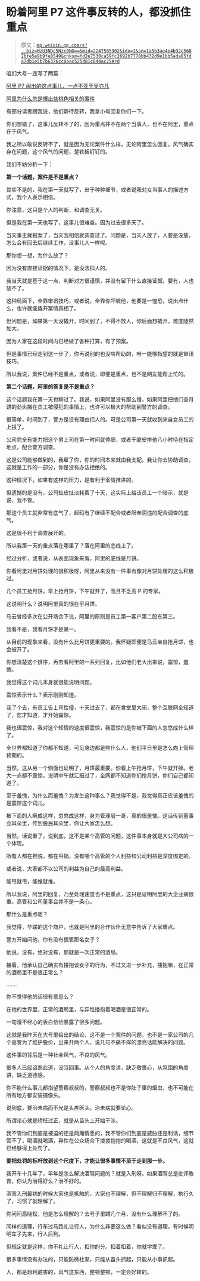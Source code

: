 # 盼着阿里 P7 这件事反转的人，都没抓住重点

> 原文：[`mp.weixin.qq.com/s?__biz=MzU3NDc5Nzc0NQ==&mid=2247505902&idx=1&sn=1a5b3ae4e4b92c5682bfe5e9b9fe8549&chksm=fd2e7530ca59fc2692b7778bb432d9e1bb5ada85fda7db1e5b7b6376cc8eac525d81c844ac25#rd`](http://mp.weixin.qq.com/s?__biz=MzU3NDc5Nzc0NQ==&mid=2247505902&idx=1&sn=1a5b3ae4e4b92c5682bfe5e9b9fe8549&chksm=fd2e7530ca59fc2692b7778bb432d9e1bb5ada85fda7db1e5b7b6376cc8eac525d81c844ac25#rd)

咱们大号一连写了两篇：

[阿里 P7 闹出的这点事儿，一点不亚于吴亦凡](http://mp.weixin.qq.com/s?__biz=MzU0MjYwNDU2Mw==&mid=2247500391&idx=1&sn=6a7dd4f8e9d3855844bdd50ace6e9135&chksm=fb1aae1bcc6d270d5ed334c863f0da8c04d04b27edca251bf61afb914502d8d8aef4cd4b74e7&scene=21#wechat_redirect)

[阿里为什么总是爆出些桃色相关的事件](http://mp.weixin.qq.com/s?__biz=MzU0MjYwNDU2Mw==&mid=2247500403&idx=2&sn=203bfb98671f159eb7471f61a847a100&chksm=fb1aae0fcc6d2719b172e1395e990b21329aa21a84c155e10cf1be76b41cce1f34b3f434645d&scene=21#wechat_redirect)

有部分读者跟我说，他们静待反转，我拿小号回复你们一下。 

你们想错了，这事儿反转不了的，因为重点并不在两个当事人，也不在阿里，重点在于风气。

我之所以敢说反转不了，就是因为无论案件什么样，无论阿里怎么回复，风气确实存在问题，这个风气的问题，是铁板钉钉的。

我们不妨分析一下：

**第一个话题，案件是不是重点？** 

其实不是的，我在第一天就写了，出于种种细节，或者说我对女当事人的描述方式，我个人表示相信。

你注意，这只是个人的判断，和调查无关。

但是我在第一天也写了，这事儿很难查。因为过去很多天了。 

当天事主就报案了，当天我相信就调查过了。问题是，当天人放了，人要是没放，怎么会有回去后继续工作，没事儿人一样呢。 

那你想一想，为什么放了？

因为没有直接证据的情况下，是没法扣人的。

我当天就是基于这一点，判断对方很谨慎，并没有留下什么直接证据。要有，人也放不了。

这种局面下，全靠审讯技巧，或者说，全靠你吓唬他，他要是一惶恐，说出点什么，也许就能撬开案情真相了。

但问题是，如果第一天没撬开，时间到了，不得不放人，你后面想撬开，难度陡然加大。 

因为人家在这段时间内已经做了各种打算，有了预案。

但是事情已经走到这一步了，你再说别的也没啥帮助的，唯一能够指望的就是审讯技巧。 

所以我说，案件已经不是重点，或者说，即便是重点，也不是网友能帮上忙的。 

**第二个话题，阿里的答复是不是重点？** 

这个话题我在第一天也聊过了。我说，如果阿里没有那么慢，如果阿里把他们查月饼的劲头搁在员工被侵犯的事情上，也许可以极大的帮助到警方的调查。

很简单，时间到了，警方是没有理由扣人的。可是公司第一天就收到来自女员工的上报了。 

公司完全有能力把这个男上司在第一时间就停职，或者干脆安排他八小时待在指定地点，配合警方调查。 

这是公司能够做到的，我雇了你，你的时间本来就由我支配。我让你去协助调查，这就是工作的一部分，你是没有办法拒绝的。

这种情况下，如果有这样的压力，是有利于案情推进的。 

但遗憾的是没有，公司扯皮扯淡耗费了十天，这实际上给该员工一个暗示，就是说，我不管。

那这个员工就非常有底气了，起码有了继续不配合或者阳奉阴违的配合调查的底气。 

这是很不利于调查展开的。 

所以我第一天的重点落在哪里了？落在阿里的底线上了。 

经过分析，或者说，从表面现象来看，阿里的底线是月饼。

你看阿里对月饼处理的很积极呀，阿里从来没有一件事有像对月饼处理的这么积极过。

几个员工抢月饼，早上抢月饼，下午就开了，而且不乏高 P 的专家。 

这说明什么？说明阿里真的很在乎月饼。 

马云曾经多次在公开场合下说，阿里的原则是员工第一客户第二股东第三。

我看不是，我看月饼才是第一。 

从目前的现象来看，没有什么比月饼更重要的。我怀疑即便是马云亲自抢月饼，也会被开了。 

你想清楚这个排序，再去看阿里的一系列回复，比如他们老大出来说，震惊，羞愧。

我觉得这个词儿本身就很能说明问题。 

震惊表示什么？表示刚刚知道。

我了个去，有员工告上司性侵，十天过去了，都在食堂里大闹，整个互联网全知道了，您才知道，才开始震惊。 

我也很震惊，我对这个知情的速度很震惊，我震惊的是你被下面的人忽悠成什么样了。

全世界都知道了你都不知道，可见身边都是些什么人，他们平日里是怎么向上管理预期的。 

当然，这从另一个侧面也证明了，月饼最重要。你看上午抢月饼，下午就开掉。老大一点都不震惊。说明中午就汇报过了，全网都不知道你们抢月饼，你们自己都知道了。

至于羞愧，为什么而羞愧？为发生这种事么？我觉得不是，我觉得真正应该羞愧的是震惊这个词儿。 

被下面的人瞒成这样，忽悠成这样，身为管理层一哥，真的很羞愧。这话传到董事会耳朵里，传到股民耳朵里，你让大家怎么想。

当然，话说重了，说到底，这不是某个高管的问题，这件事本身就是大公司病的一个体现。 

所有人都在推脱，都在甩锅，没有哪个高管的个人利益和公司利益是深度绑定的。

或者说，大家都不以公司的利益为自己的最高利益。

能甩就甩，能推就推。

所以我说，阿里的回复，乃至处理速度也不是重点，这只是证明阿里的大企业病很重。高管和公司董事会并不是一条心。 

那什么是重点呢？ 

我觉得，华联的这个商户，也就是阿里的合作伙伴无意中告诉了大家重点。

警方开始问他，你有没有猥亵那名女子？ 

他说，没有，绝对没有，那就是一次正常的酒局。

接着，他承认自己确实有搂抱该女子的行为，不过又进一步补充，搂抱嘛，在正常的酒局里不是很正常么？ 

....... 

你不觉得他的话很有意思么？

在他的世界里，正常的酒局里，与异性搂抱着喝酒是很正常的。 

一句漫不经心的表白恰恰暴露了很多问题。 

这就是我昨天在大号里给出的结论，这不是一个案件的问题，也不是一家公司的几个高管为了维护股价，出来开两个人，说几句不痛不痒的漂亮话能解决的问题。

这件事的背后是一种社会风气，不良的风气。

很多人已经谙熟此道，没当回事。从个人的角度讲，缺乏敬畏心，从氛围的角度讲，缺乏道德感。 

你不能什么事儿都指望警察叔叔的，警察叔叔也不是你肚子里的蛔虫，也不可能在所有地方都安装摄像头。

说到底，要治未病而不光是头疼医头，治未病就要论心。 

所谓论心就是矫枉过正，就是从苗头上开始干涉。 

我不管你们到底是被迫的还是两厢情愿的，我不管你们到底是威胁还是利诱，细节管不了，喝酒就喝酒，异性在公众场合下搂搂抱抱的喝酒，这就是不良风气，这就已经够得上处罚了。

**要把处罚的标杆放到这个尺度下，才能让很多事情不至于走到那一步。** 

我开车十几年了，早年是怎么解决酒驾问题的？就是入刑呀。如果酒驾总是批评教育，你认为治得好么？治不好的。 

酒驾入刑最初的时候大家也是抵触的，大家也不理解，但不理解归不理解，执行久了，习惯了就理解了。

你问问高晓松，他是怎么理解的？去号子里蹲几个月，没有什么理解不了的。 

同样的道理，行车过马路礼让行人，为什么非要这么做？看似没有道理，有时候明明车子先来，行人后到。

但规定就是这样，你不礼让行人，扣你的分。扣着扣着，你就学乖了。

很多事情没有办法的，只能防微杜渐，只能从苗头抓起，只能从小事抓起。 

人，都是趋利避害的，风气这东西，整顿整顿，一定会好转的。